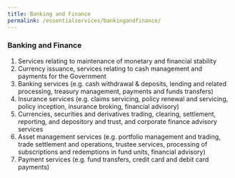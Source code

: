 ```yaml
---
title: Banking and Finance
permalink: /essentialservices/bankingandfinance/
---
```


### **Banking and Finance**

1. Services relating to maintenance of monetary and financial stability 
2. Currency issuance, services relating to cash management and payments for the Government
3. Banking services (e.g. cash withdrawal & deposits, lending and related processing, treasury management, payments and funds transfers)
4. Insurance services (e.g. claims servicing, policy renewal and servicing, policy inception, insurance broking, financial advisory)
5. Currencies, securities and derivatives trading, clearing, settlement, reporting, and depository and trust, and corporate finance advisory services
6. Asset management services (e.g. portfolio management and trading, trade settlement and operations, trustee services, processing of subscriptions and redemptions in fund units, financial advisory)
7. Payment services (e.g. fund transfers, credit card and debit card payments) 
